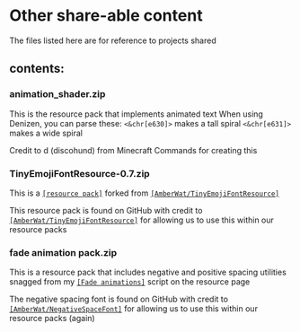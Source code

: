 # Other share-able content

The files listed here are for reference to projects shared

## contents:

### animation_shader.zip
This is the resource pack that implements animated text
When using Denizen, you can parse these:
`<&chr[e630]>` makes a tall spiral
`<&chr[e631]>` makes a wide spiral

Credit to d (discohund) from Minecraft Commands for creating this


### TinyEmojiFontResource-0.7.zip
This is a [`[resource pack]`](https://github.com/BehrRiley/TinyEmojiFontResource) forked from [`[AmberWat/TinyEmojiFontResource]`](https://github.com/AmberWat/TinyEmojiFontResource) 

This resource pack is found on GitHub with credit to [`[AmberWat/TinyEmojiFontResource]`](https://github.com/AmberWat/TinyEmojiFontResource) for allowing us to use this within our resource packs

### fade animation pack.zip
This is a resource pack that includes negative and positive spacing utilities snagged from my [`[Fade animations]`](https://forum.denizenscript.com/resources/fade-animations.55/) script on the resource page

The negative spacing font is found on GitHub with credit to [`[AmberWat/NegativeSpaceFont]`](https://github.com/AmberWat/NegativeSpaceFont) for allowing us to use this within our resource packs (again)
